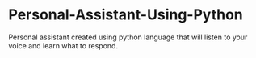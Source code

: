 # Personal-Assistant-Using-Python
Personal assistant created using python language that will listen to your voice and learn what to respond.
